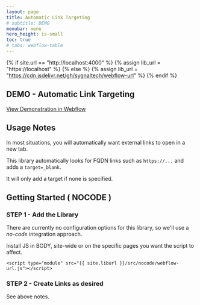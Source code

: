 ```yaml
---
layout: page
title: Automatic Link Targeting
# subtitle: DEMO
menubar: menu
hero_height: is-small
toc: true
# tabs: webflow-table
---
```


{% if site.url == "http://localhost:4000" %}
{% assign lib_url = "https://localhost" %}
{% else %}
{% assign lib_url = "https://cdn.jsdelivr.net/gh/sygnaltech/webflow-url" %}
{% endif %}


## DEMO - Automatic Link Targeting

<a class="button is-danger" href="https://links-demos.webflow.io/target-external-links" target="_blank">View Demonstration in Webflow</a>

## Usage Notes

In most situations, you will automatically want external links to open in a new tab.

This library automatically looks for FQDN links such as `https://...` and adds a `target=_blank`.

It will only add a target if none is specified. 



## Getting Started ( NOCODE )


### STEP 1 - Add the Library


There are currently no configuration options for this library, so we'll use a *no-code* integration approach.

Install JS in BODY, site-wide or on the specific pages you want the script to affect.

```
<script type="module" src="{{ site.liburl }}/src/nocode/webflow-url.js"></script>
```



### STEP 2 - Create Links as desired

See above notes.




